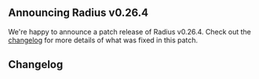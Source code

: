 ## Announcing Radius v0.26.4

We're happy to announce a patch release of Radius v0.26.4. Check out the [changelog](#changelog) for more details of what was fixed in this patch.

## Changelog

